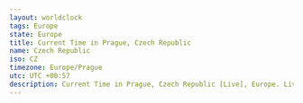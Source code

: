 ```yaml
---
layout: worldclock
tags: Europe
state: Europe
title: Current Time in Prague, Czech Republic
name: Czech Republic
iso: CZ
timezone: Europe/Prague
utc: UTC +00:57
description: Current Time in Prague, Czech Republic [Live], Europe. Live update now time in Prague, timezone Europe/Prague, UTC +00:57, Country ISO code & Current Local Time.
---
```


